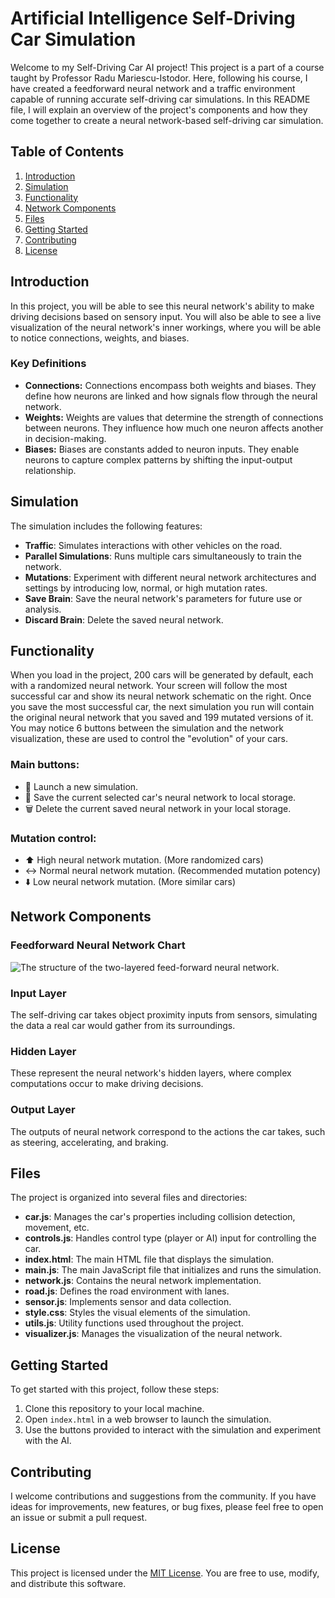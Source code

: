 # Artificial Intelligence Self-Driving Car Simulation

Welcome to my Self-Driving Car AI project! This project is a part of a course taught by Professor Radu Mariescu-Istodor. Here, following his course, I have created a feedforward neural network and a traffic environment capable of running accurate self-driving car simulations. In this README file, I will explain an overview of the project's components and how they come together to create a neural network-based self-driving car simulation.

## Table of Contents

1. [Introduction](#introduction)
2. [Simulation](#simulation)
3. [Functionality](#functionality)
4. [Network Components](#components) 
5. [Files](#files)
6. [Getting Started](#getting-started)
7. [Contributing](#contributing)
8. [License](#license)

## Introduction<a name="introduction"></a>

In this project, you will be able to see this neural network's ability to make driving decisions based on sensory input. You will also be able to see a live visualization of the neural network's inner workings, where you will be able to notice connections, weights, and biases.

### Key Definitions

- **Connections:** Connections encompass both weights and biases. They define how neurons are linked and how signals flow through the neural network.
- **Weights:** Weights are values that determine the strength of connections between neurons. They influence how much one neuron affects another in decision-making.
- **Biases:** Biases are constants added to neuron inputs. They enable neurons to capture complex patterns by shifting the input-output relationship.

## Simulation<a name="simulation"></a>

The simulation includes the following features:

- **Traffic**: Simulates interactions with other vehicles on the road.
- **Parallel Simulations**: Runs multiple cars simultaneously to train the network.
- **Mutations**: Experiment with different neural network architectures and settings by introducing low, normal, or high mutation rates.
- **Save Brain**: Save the neural network's parameters for future use or analysis.
- **Discard Brain**: Delete the saved neural network.

## Functionality<a name="functionality"></a>

When you load in the project, 200 cars will be generated by default, each with a randomized neural network. Your screen will follow the most successful car and show its neural network schematic on the right. Once you save the most successful car, the next simulation you run will contain  the original neural network that you saved and 199 mutated versions of it. You may notice 6 buttons between the simulation and the network visualization, these are used to control the "evolution" of your cars.

### Main buttons:

- 🧬 Launch a new simulation. 
- 💾 Save the current selected car's neural network to local storage.
- 🗑️ Delete the current saved neural network in your local storage.

### Mutation control: 

- ⬆️ High neural network mutation. (More randomized cars)
- ↔️ Normal neural network mutation. (Recommended mutation potency)
- ⬇️ Low neural network mutation. (More similar cars)

## Network Components<a name="components"></a>

### Feedforward Neural Network Chart
![The structure of the two-layered feed-forward neural network.](https://media.discordapp.net/attachments/1153814448524492811/1154787635840163910/Feedforward_Diagram.png?width=1345&height=881)

### Input Layer

The self-driving car takes object proximity inputs from sensors, simulating the data a real car would gather from its surroundings.

### Hidden Layer

These represent the neural network's hidden layers, where complex computations occur to make driving decisions.

### Output Layer

The outputs of neural network correspond to the actions the car takes, such as steering, accelerating, and braking.

## Files<a name="files"></a>

The project is organized into several files and directories:

- **car.js**: Manages the car's properties including collision detection, movement, etc.
- **controls.js**: Handles control type (player or AI) input for controlling the car. 
- **index.html**: The main HTML file that displays the simulation.
- **main.js**: The main JavaScript file that initializes and runs the simulation.
- **network.js**: Contains the neural network implementation.
- **road.js**: Defines the road environment with lanes.
- **sensor.js**: Implements sensor and data collection.
- **style.css**: Styles the visual elements of the simulation.
- **utils.js**: Utility functions used throughout the project.
- **visualizer.js**: Manages the visualization of the neural network.

## Getting Started<a name="getting-started"></a>

To get started with this project, follow these steps:

1. Clone this repository to your local machine.
2. Open `index.html` in a web browser to launch the simulation.
3. Use the buttons provided to interact with the simulation and experiment with the AI.

## Contributing<a name="contributing"></a>

I welcome contributions and suggestions from the community. If you have ideas for improvements, new features, or bug fixes, please feel free to open an issue or submit a pull request.

## License<a name="license"></a>

This project is licensed under the [MIT License](LICENSE.md). You are free to use, modify, and distribute this software.
